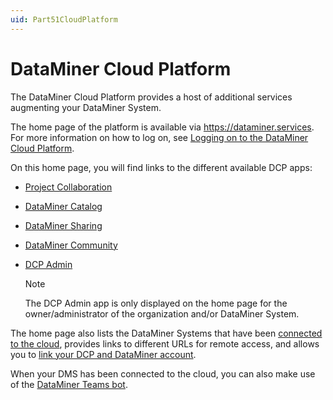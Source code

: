 ```yaml
---
uid: Part51CloudPlatform
---
```


# DataMiner Cloud Platform

The DataMiner Cloud Platform provides a host of additional services augmenting your DataMiner System.

The home page of the platform is available via <https://dataminer.services>. For more information on how to log on, see [Logging on to the DataMiner Cloud Platform](xref:Logging_on_to_the_DataMiner_Cloud_Platform).

On this home page, you will find links to the different available DCP apps:

- [Project Collaboration](xref:Collaboration)

- [DataMiner Catalog](xref:Catalog)

- [DataMiner Sharing](xref:Sharing)

- [DataMiner Community](xref:Community)

- [DCP Admin](xref:CloudAdminApp)

  > [!NOTE]
  > The DCP Admin app is only displayed on the home page for the owner/administrator of the organization and/or DataMiner System.

The home page also lists the DataMiner Systems that have been [connected to the cloud](xref:Connecting_your_DataMiner_System_to_the_cloud), provides links to different URLs for remote access, and allows you to [link your DCP and DataMiner account](xref:Linking_your_DataMiner_and_DCP_account).

When your DMS has been connected to the cloud, you can also make use of the [DataMiner Teams bot](xref:DataMiner_Teams_bot).
